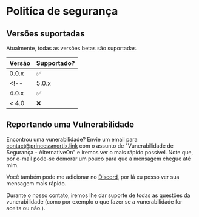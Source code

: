 # Politíca de segurança

## Versões suportadas

Atualmente, todas as versões betas são suportadas.

| Versão  | Supportado?        |
| ------- | ------------------ |
| 0.0.x   | :white_check_mark: |
<!-- | 5.0.x   | :x:                |
| 4.0.x   | :white_check_mark: |
| < 4.0   | :x:                | -->

## Reportando uma Vulnerabilidade

Encontrou uma vunerabilidade? Envie um email para [contact@princessmortix.link](mailto:contact@princessmortix.link) com o assunto de "Vunerabilidade de Segurança - AlternativeOn" e iremos ver o mais rápido possível. Note que, por e-mail pode-se demorar um pouco para que a mensagem chegue até mim.

Você também pode me adicionar no [Discord](https://discord.princessmortix.link), por lá eu posso ver sua mensagem mais rápido.

Durante o nosso contato, iremos lhe dar suporte de todas as questões da vunerabilidade (como por exemplo o que fazer se a vunerabilidade for aceita ou não.).
